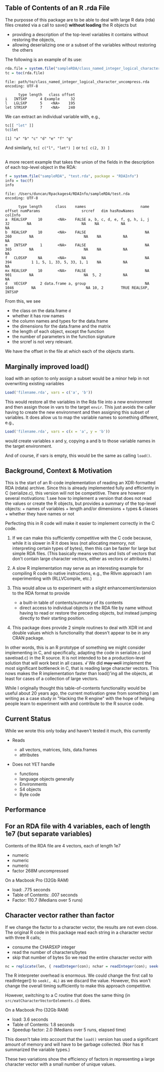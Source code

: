 ## Table of Contents of an R .rda File

The purposse of this package are to be able to deal with large R data (rda) files
created via a call to save() **without loading**
the R objects but 
+ providing a description of the top-level variables it contains without restoring the objects,
+ allowing deserializing one or a subset of the variables without restoring the others

The following is an example of its use:
```r
rda.file = system.file("sampleRDA/class_named_integer_logical_character_uncompress.rda", package = "RDAXDR")
tc = toc(rda.file)
```
```
file: path/to/class_named_integer_logical_character_uncompress.rda
encoding: UTF-8

      type length   class offset
i   INTSXP      4 Example     32
l   LGLSXP      5    <NA>    195
let STRSXP      7    <NA>    240
```

We can extract an individual variable with, e.g.,
```r
tc[[ "let" ]]
tc$let
```
```
[1] "a" "b" "c" "d" "e" "f" "g"
```

And similarly,  `tc[ c("l", "let") ]` or `tc[ c(2, 3) ]`



##

A more recent example that takes the union of the fields in the description of each top-level object
in the RDA:
```r
f = system.file("sampleRDA", "test.rda", package = "RDAInfo")
info = toc(f)
info
```
```
file: /Users/duncan/Rpackages4/RDAInfo/sampleRDA/test.rda
encoding: UTF-8

      type length      class    names                         name offset numParams                   srcref   dim hasRowNames         colInfo
a  REALSXP     10       <NA>    FALSE a, b, c, d, e, f, g, h, i, j     32        NA                       NA    NA          NA              NA
b  REALSXP     10       <NA>    FALSE                           NA    260        NA                       NA    NA          NA              NA
m   INTSXP      1       <NA>    FALSE                           NA    365        NA                       NA    NA          NA              NA
f   CLOSXP     NA       <NA>       NA                           NA    394         1 1, 5, 1, 33, 5, 33, 1, 1    NA          NA              NA
mx REALSXP     10       <NA>    FALSE                           NA    901        NA                       NA  5, 2          NA              NA
d   VECSXP      2 data.frame a, group                           NA   1046        NA                       NA 10, 2        TRUE REALSXP, INTSXP
```

From this, we see 
+ the class on the data.frame `d`
+ whether it has row names
+ the column names and types for the data.frame
+ the dimensions for the data.frame and the matrix
+ the length of each object, except the function
+ the number of parameters in the function signature
+ the srcref is not very relevant.

We have the offset in the file at which each of the objects starts.

## Marginally improved load()

load with an option to only assign a subset would be a minor help in not overwriting existing variables
```r
Load('filename.rda', vars = c('a', 'b'))
```
This would restore all the variables in the Rda file into a new environment and then 
assign those in vars to the target `envir`.
This just avoids the caller having to create the new environment and then assigning this subset of
variables. It does allow us to map the variable names to something different, e.g.,
```r
Load('filename.rda', vars = c(x = 'a', y = 'b'))
```
would create variables x and y, copying a and b to those variable names in the target environment.

And of course, if vars is empty, this would be the same as calling `load()`.



## Background, Context & Motivation


This is the start of an R-code implementation of reading an XDR-formatted RDA (rdata) archive.
Since this is already implemented fully and efficiently in C (serialize.c), this version will not be
competitive.
There are however several motivations:
1.see how to implement a version that does not read the  values or create the R objects, but
  provides a summary of the top-level objects:
    + names of variables
	+ length and/or dimensions
	+ types & classes
	+ whether they have names or not

 Perfecting this in R code will make it easier to implement correctly in the C code.

1. If we can make this sufficiently competitive with the C code because, while it is slower in R it
   does less (not allocating memory, not interpreting certain types of bytes), then this can be
   faster for large but simple RDA files. (This basically means vectors and lists of vectors that
   don't contain large character vectors, either as vectors or attributes.)
   
1. A slow R implementation may serve as an interesting example for compiling R code to native
   instructions, e.g., the Rllvm approach I am experimenting with (RLLVCompile, etc.)

1. This would allow us to experiment with a slight enhancement/extension to the RDA format to
   provide 
   + a built-in table of contents/summary of its contents
   + direct access to individual objects in the RDA file by name without having to read or restore the
     preceding objects, but instead jumping directly to their starting position.

2. This package does provide 2 simple routines to deal with XDR int and double values which is
   functionality that doesn't appear to be in any CRAN package.


In other words, this is an R prototype of something we might consider implementing in C, and
specifically, adapting the code in serialize.c (and saveload.c) in the R source.
It is not intended to be a production-level solution that will work best in all cases. 
√ We did ~~may well~~ implement the most significant bottleneck in C, that is reading large
character vectors. This nows makes the R implementation faster than load()'ing all the objects, at
least for cases of a collection of large vectors.

While I originally thought this table-of-contents functionality would be useful about 20 years ago, 
the current motivation grew from something I am writing as a case study in "Hacking the R engine" with the hope of
helping people learn to experiment with and contribute to the R source code.


## Current Status
While we wrote this only today and haven't tested it much, this currently
+ Reads 
   + all vectors, matrices, lists, data.frames
   + attributes

+ Does not YET handle
   + functions
   + language objects generally
   + Environments
   + S4 objects
   + Byte code


##  Performance



## For an RDA file with 4 variables, each of length 1e7 (but separate variables)

Contents of the RDA file are 4 vectors, each of length 1e7
  + numeric
  + numeric
  + numeric
  + factor
268M uncompressed

On a Macbook Pro (32Gb RAM) 

+ load: .775 seconds
+ Table of Contents: .007 seconds 
+ Factor:  110.7
(Medians over 5 runs)


## Character vector rather than factor

If we change the factor to a character vector, the results are not even close.
The original R code in this package read each string in a character vector with three R calls;
+ consume the CHARSXP integer
+ read the number of characters/bytes
+ skip that number of bytes
So we read the entire character vector with
```r
nc = replicate(len, { readInteger(con); nchar = readInteger(con); seek(con, nchar, "current"); nchar})
```
The R interpreter overhead is enormous. We could change the first call to readInteger() to `seek(,
4L)` as we discard the value.  However, this won't change the overall timing sufficiently to make
this approach competitive.

However, switching to a C routine that does the same thing (in `src/eatCharacterVectorEelements.c`)
does.

On a Macbook Pro (32Gb RAM) 

+ load: 3.6 seconds
+ Table of Contents: 1.8 seconds 
+ Speedup factor:  2.0
(Medians over 5 runs, elapsed time)

This doesn't take into account that the `load()` version has used a significant amount of memory
and will have to be garbage collected. (Nor has it summarized the variable types.)


These two variations show the efficiency of factors in representing a large character vector with a small
number of unique values.

